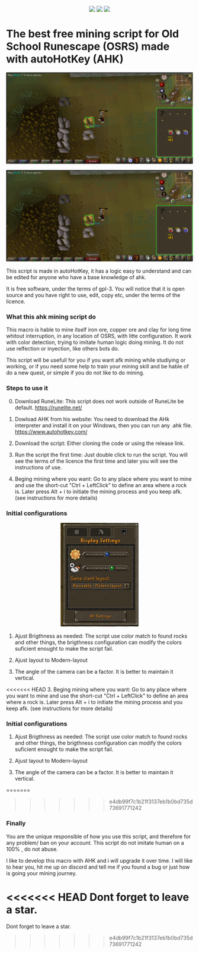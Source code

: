 <p align="center">
	<img src="https://img.shields.io/github/license/thinkRand/Script-for-automatic-mining-on-old-school-runescape-OSRS" >
	<img src="https://img.shields.io/github/stars/thinkRand/Script-for-automatic-mining-on-old-school-runescape-OSRS" >
	<img src="https://img.shields.io/badge/Status-Developing-brightgreen" >

</p>




<h1> The best free mining script for Old School Runescape (OSRS) made with autoHotKey (AHK)</h1>

![osrs free mining script - by thinkRand, mining Clay](img/example1.png)

![osrs free mining script - by thinkRand, mining Clay](img/example1.png)

This script is made in autoHotKey, it has a logic easy to understand and can be edited for anyone who have a base knowledge of ahk.

It is free software, under the terms of gpl-3. You will notice that it is open source and you have right to use, edit, copy etc, under the terms of the licence.	

### What this ahk mining script do

This macro is hable to mine itself iron ore, copper ore and clay for long time whitout interruption, in any location of OSRS, with litte configuration. It work with color detection, trying to imitate human logic doing mining. It do not use relfection or inyection, like others bots do. 

This script will be usefull for you if you want afk mining while studiying or working, or if you need some help to train your mining skill and be hable of do a new quest, or simple if you do not like to do mining.

### Steps to use it

0. Download RuneLite: 
	This script does not work outside of RuneLite be default. https://runelite.net/
	
1. Dowload AHK from his website:
	You need to download the AHk interpreter and install it on your Windows, then you can run any .ahk file. https://www.autohotkey.com/
	
2. Download the script:
	Either cloning the code or using the release link.

4. Run the script the first time:
	Just double click to run the script. You will see the terms of the licence the first time and later you will see the instructions of use. 

5. Beging mining where you want:
	Go to any place where you want to mine and use the short-cut "Ctrl + LeftClick" to define an area where a rock is. Later press Alt + i to initiate the mining process and you keep afk. (see instructions for more details)

### Initial configurations

<p align="center" ><img alt="osrs free mining script - by thinkRand, client configs" src="img/example3.png" style="margin-left: auto; margin-right: auto;"></p>
 

1. Ajust Brigthness as needed:
	The script use color match to found rocks and other things, the brigthness configuration can modify the colors suficient enought to make the script fail.
	
2. Ajust layout to Modern-layout


3. The angle of the camera can be a factor. It is better to maintain it vertical.

<<<<<<< HEAD
3. Beging mining where you want:
	Go to any place where you want to mine and use the short-cut "Ctrl + LeftClick" to define an area where a rock is. Later press Alt + i to initiate the mining process and you keep afk. (see instructions for more details)

### Initial configurations

1. Ajust Brigthness as needed:
	The script use color match to found rocks and other things, the brigthness configuration can modify the colors suficient enought to make the script fail.

2. Ajust layout to Modern-layout


3. The angle of the camera can be a factor. It is better to maintain it vertical.

=======
>>>>>>> e4db99f7c1b21f3137eb1b0bd735d73691771242

### Finally
You are the unique responsible of how you use this script, and therefore for any problem/ ban on your account. This script do not imitate human on a 100% , do not abuse.

I like to develop this macro with AHK and i will upgrade it over time. I will like to hear you, hit me up on discord and tell me if you found a bug or just how is going your mining journey.

<<<<<<< HEAD
Dont forget to leave a star.
=======
Dont forget to leave a star.
>>>>>>> e4db99f7c1b21f3137eb1b0bd735d73691771242
